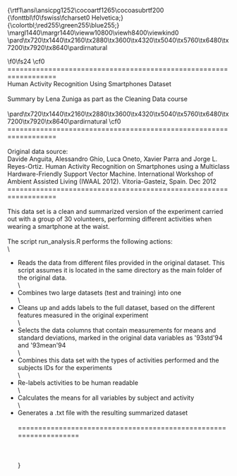 {\rtf1\ansi\ansicpg1252\cocoartf1265\cocoasubrtf200
{\fonttbl\f0\fswiss\fcharset0 Helvetica;}
{\colortbl;\red255\green255\blue255;}
\margl1440\margr1440\vieww10800\viewh8400\viewkind0
\pard\tx720\tx1440\tx2160\tx2880\tx3600\tx4320\tx5040\tx5760\tx6480\tx7200\tx7920\tx8640\pardirnatural

\f0\fs24 \cf0 ==================================================================\
Human Activity Recognition Using Smartphones Dataset\
\
Summary by Lena Zuniga as part as the Cleaning Data course \
\
\pard\tx720\tx1440\tx2160\tx2880\tx3600\tx4320\tx5040\tx5760\tx6480\tx7200\tx7920\tx8640\pardirnatural
\cf0 ==================================================================\
\
Original data source:\
Davide Anguita, Alessandro Ghio, Luca Oneto, Xavier Parra and Jorge L. Reyes-Ortiz. Human Activity Recognition on Smartphones using a Multiclass Hardware-Friendly Support Vector Machine. International Workshop of Ambient Assisted Living (IWAAL 2012). Vitoria-Gasteiz, Spain. Dec 2012\
==================================================================\
\
This data set is a clean and summarized version of the experiment carried out with a group of 30 volunteers, performing different activities when wearing a smartphone at the waist.\
\
The script run_analysis.R  performs the following actions:\
\
* Reads the data from different files provided in the original dataset.  This script assumes it is located in the same directory as the main folder of the original data.\
\
* Combines two large datasets (test and training) into one\
\
* Cleans up and adds labels to the full dataset, based on the different features measured in the original experiment\
\
* Selects the data columns that contain measurements for means and standard deviations, marked in the original data variables as \'93std\'94 and \'93mean\'94\
\
* Combines this data set with the types of activities performed and the subjects IDs for the experiments\
\
* Re-labels activities to be human readable\
\
* Calculates the means for all variables by subject and activity\
\
* Generates a .txt file with the resulting summarized dataset\
\
==================================================================\
\
\
\
}